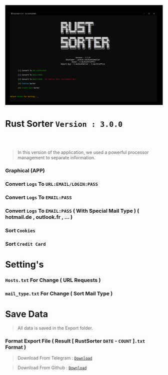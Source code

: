 <img src="https://github.com/RustCompiler/RustSoter/blob/main/main.jpg">


# Rust Sorter ```Version : 3.0.0```
<br><br>

>In this version of the application,
>we used a powerful processor management to separate information.

### Graphical (APP)
### Convert ```Logs``` To ```URL:EMAIL/LOGIN:PASS```
### Convert ```Logs``` To ```EMAIL:PASS```
### Convert ```Logs``` To ```EMAIL:PASS``` ( With Special Mail Type ) ( hotmail.de , outlook.fr , ... )
### Sort ```Cookies```
### Sort ```Credit Card```



# Setting's

### ```Hosts.txt``` For Change ( URL Requests )

### ```mail_type.txt``` For Change ( Sort Mail Type )

# Save Data 

> All data is saved in the Export folder.
### Format Export File ( Result [ RustSorter ```DATE``` - ```COUNT``` ]```.txt``` Format )

> Download From Telegram : <a href="https://t.me/RustTraffic">```Download```</a>

> Download From Github : <a href="https://github.com/RustCompiler/URL-Email-Password-Cookie-Sorter/releases/tag/exe">```Download```</a>



